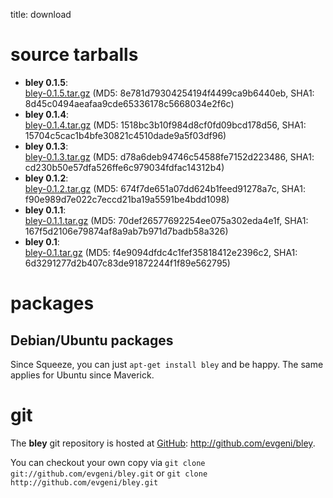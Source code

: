 title: download

source tarballs
===============

* **bley 0.1.5**:  
  [bley-0.1.5.tar.gz](download/bley-0.1.5.tar.gz) (MD5: 8e781d79304254194f4499ca9b6440eb, SHA1: 8d45c0494aeafaa9cde65336178c5668034e2f6c)
* **bley 0.1.4**:  
  [bley-0.1.4.tar.gz](download/bley-0.1.4.tar.gz) (MD5: 1518bc3b10f984d8cf0fd09bcd178d56, SHA1: 15704c5cac1b4bfe30821c4510dade9a5f03df96)
* **bley 0.1.3**:  
  [bley-0.1.3.tar.gz](download/bley-0.1.3.tar.gz) (MD5: d78a6deb94746c54588fe7152d223486, SHA1: cd230b50e57dfa526ffe6c979034fdfac14312b4)
* **bley 0.1.2**:  
  [bley-0.1.2.tar.gz](download/bley-0.1.2.tar.gz) (MD5: 674f7de651a07dd624b1feed91278a7c, SHA1: f90e989d7e022c7eccd21ba19a5591be4bdd1098)
* **bley 0.1.1**:  
  [bley-0.1.1.tar.gz](download/bley-0.1.1.tar.gz) (MD5: 70def26577692254ee075a302eda4e1f, SHA1: 167f5d2106e79874af8a9ab7b971d7badb58a326)
* **bley 0.1**:  
  [bley-0.1.tar.gz](download/bley-0.1.tar.gz) (MD5: f4e9094dfdc4c1fef35818412e2396c2, SHA1: 6d3291277d2b407c83de91872244f1f89e562795)

packages
========

Debian/Ubuntu packages
----------------------

Since Squeeze, you can just `apt-get install bley` and be happy. The same applies for Ubuntu since Maverick.

git
===

The **bley** git repository is hosted at [GitHub](http://github.com): <http://github.com/evgeni/bley>.

You can checkout your own copy via
    `git clone git://github.com/evgeni/bley.git`
or
    `git clone http://github.com/evgeni/bley.git`
